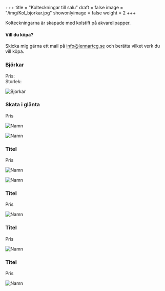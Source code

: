 +++
title = "Kolteckningar till salu"
draft = false
image = "/img/Kol_bjorkar.jpg"
showonlyimage = false
weight = 2
+++


Kolteckningarna är skapade med kolstift på akvarellpapper.

<!--more-->

#### Vill du köpa?

Skicka mig gärna ett mail på info@lennartcg.se och berätta vilket verk du vill köpa.


### Björkar 

Pris:  
Storlek:

![Bjorkar](/img/Kol_bjorkar.jpg)

### Skata i glänta


Pris

![Namn](/img/IMG_4150.JPG)



![Namn](/img/IMG_4151.JPG)

### Titel

Pris

![Namn](/img/IMG_4152.JPG)


![Namn](/img/IMG_4154.JPG)




### Titel

Pris

![Namn](/img/IMG_4219.JPG)




### Titel

Pris

![Namn](/img/IMG_4231.JPG)




### Titel

Pris

![Namn](/img/IMG_4249.JPG)


